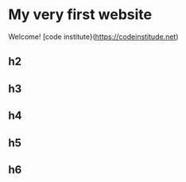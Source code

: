 # My very first website

Welcome! [code institute}(https://codeinstitude.net)

## h2
## h3
## h4
## h5
## h6